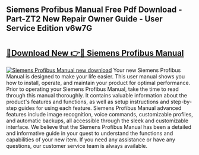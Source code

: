 ## Siemens Profibus Manual Free Pdf Download - Part-ZT2 New Repair Owner Guide - User Service Edition v6w7G

# <h2><a href="http://cf15487.oget.top/?id=Siemens+Profibus+Manual">🔗Download New 👉🔴 Siemens Profibus Manual</a></h2>

[![Siemens Profibus Manual new download](https://i.imgur.com/5g1atiW.png)](http://cf15487.oget.top/?id=Siemens+Profibus+Manual)
Your new Siemens Profibus Manual is designed to make your life easier. This user manual shows you how to install, operate, and maintain your product for optimal performance. Prior to operating your Siemens Profibus Manual, take the time to read through this manual thoroughly. It contains valuable information about the product's features and functions, as well as setup instructions and step-by-step guides for using each feature. Siemens Profibus Manual advanced features include image recognition, voice commands, customizable profiles, and automatic backups, all accessible through the sleek and customizable interface. We believe that the Siemens Profibus Manual has been a detailed and informative guide in your quest to understand the functions and capabilities of your new item. If you need any assistance or have any questions, our customer service team is always available.
